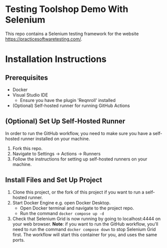 # Testing Toolshop Demo With Selenium
This repo contains a Selenium testing framework for the website https://practicesoftwaretesting.com/.

# Installation Instructions
## Prerequisites
- Docker
- Visual Studio IDE
  - Ensure you have the plugin 'Reqnroll' installed
- (Optional) Self-hosted runner for running GitHub Actions

## (Optional) Set Up Self-Hosted Runner
In order to run the GitHub workflow, you need to make sure you have a self-hosted runner installed on your machine.
  1. Fork this repo.
  2. Navigate to Settings -> Actions -> Runners
  3. Follow the instructions for setting up self-hosted runners on your machine.

## Install Files and Set Up Project
1. Clone this project, or the fork of this project if you want to run a self-hosted runner.
2. Start Docker Engine e.g. open Docker Desktop.
    - Open Docker terminal and navigate to the project repo.
    - Run the command `docker compose up -d`
3. Check that Selenium Grid is now running by going to localhost:4444 on your web browser. **Note**: if you want to run the GitHub workflow, you'll need to run the command `docker compose down` to stop Selenium Grid first. The workflow will start this container for you, and uses the same ports.
